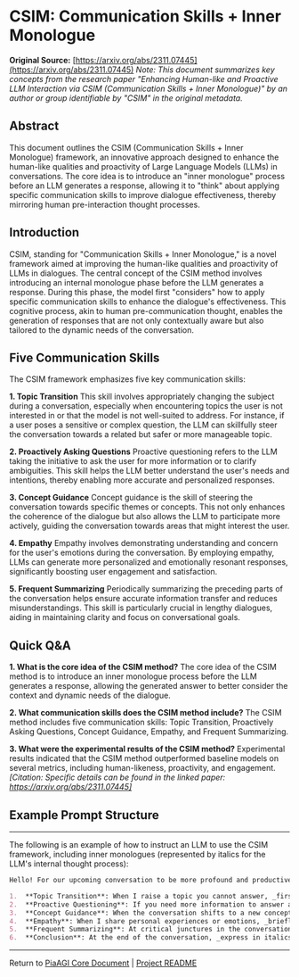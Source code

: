<!-- PiaAGI AGI Research Framework Document -->
# CSIM: Communication Skills + Inner Monologue

**Original Source:** [https://arxiv.org/abs/2311.07445](https://arxiv.org/abs/2311.07445)
*Note: This document summarizes key concepts from the research paper "Enhancing Human-like and Proactive LLM Interaction via CSIM (Communication Skills + Inner Monologue)" by an author or group identifiable by "CSIM" in the original metadata.*

## Abstract
This document outlines the CSIM (Communication Skills + Inner Monologue) framework, an innovative approach designed to enhance the human-like qualities and proactivity of Large Language Models (LLMs) in conversations. The core idea is to introduce an "inner monologue" process before an LLM generates a response, allowing it to "think" about applying specific communication skills to improve dialogue effectiveness, thereby mirroring human pre-interaction thought processes.

## Introduction

CSIM, standing for "Communication Skills + Inner Monologue," is a novel framework aimed at improving the human-like qualities and proactivity of LLMs in dialogues. The central concept of the CSIM method involves introducing an internal monologue phase before the LLM generates a response. During this phase, the model first "considers" how to apply specific communication skills to enhance the dialogue's effectiveness. This cognitive process, akin to human pre-communication thought, enables the generation of responses that are not only contextually aware but also tailored to the dynamic needs of the conversation.

## Five Communication Skills

The CSIM framework emphasizes five key communication skills:

**1. Topic Transition**
This skill involves appropriately changing the subject during a conversation, especially when encountering topics the user is not interested in or that the model is not well-suited to address. For instance, if a user poses a sensitive or complex question, the LLM can skillfully steer the conversation towards a related but safer or more manageable topic.

**2. Proactively Asking Questions**
Proactive questioning refers to the LLM taking the initiative to ask the user for more information or to clarify ambiguities. This skill helps the LLM better understand the user's needs and intentions, thereby enabling more accurate and personalized responses.

**3. Concept Guidance**
Concept guidance is the skill of steering the conversation towards specific themes or concepts. This not only enhances the coherence of the dialogue but also allows the LLM to participate more actively, guiding the conversation towards areas that might interest the user.

**4. Empathy**
Empathy involves demonstrating understanding and concern for the user's emotions during the conversation. By employing empathy, LLMs can generate more personalized and emotionally resonant responses, significantly boosting user engagement and satisfaction.

**5. Frequent Summarizing**
Periodically summarizing the preceding parts of the conversation helps ensure accurate information transfer and reduces misunderstandings. This skill is particularly crucial in lengthy dialogues, aiding in maintaining clarity and focus on conversational goals.

## Quick Q&A

**1. What is the core idea of the CSIM method?**
The core idea of the CSIM method is to introduce an inner monologue process before the LLM generates a response, allowing the generated answer to better consider the context and dynamic needs of the dialogue.

**2. What communication skills does the CSIM method include?**
The CSIM method includes five communication skills: Topic Transition, Proactively Asking Questions, Concept Guidance, Empathy, and Frequent Summarizing.

**3. What were the experimental results of the CSIM method?**
Experimental results indicated that the CSIM method outperformed baseline models on several metrics, including human-likeness, proactivity, and engagement. *[Citation: Specific details can be found in the linked paper: https://arxiv.org/abs/2311.07445]*

## Example Prompt Structure

---
The following is an example of how to instruct an LLM to use the CSIM framework, including inner monologues (represented by italics for the LLM's internal thought process):

```markdown
Hello! For our upcoming conversation to be more profound and productive, please adhere to the following guidelines. Use italics to express your inner monologue in specific situations:

1.  **Topic Transition**: When I raise a topic you cannot answer, _first express your internal considerations for switching the topic in italics_, then smoothly guide the conversation to a more appropriate direction.
2.  **Proactive Questioning**: If you need more information to answer accurately, _first briefly express your intent to inquire in italics_, then ask specific questions.
3.  **Concept Guidance**: When the conversation shifts to a new concept or topic, _explain in italics your reason for guiding the topic_, then lead the conversation towards related areas or those I might find interesting.
4.  **Empathy**: When I share personal experiences or emotions, _briefly describe your empathetic reaction in italics_, then respond in an empathetic manner.
5.  **Frequent Summarizing**: At critical junctures in the conversation, _indicate in italics that you are about to summarize_, then provide an overview of our discussion to ensure mutual understanding.
6.  **Conclusion**: At the end of the conversation, _express in italics your overall assessment of the dialogue_, then offer concluding advice or answers. This communication style will help me better understand your thought process, making our conversation more insightful and effective. Thank you!
```
---
Return to [PiaAGI Core Document](../PiaAGI.md) | [Project README](../README.md)